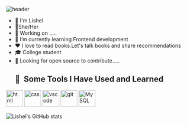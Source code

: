 ![header](https://capsule-render.vercel.app/api?type=venom&text=Hey%20everyone&fontSize=60&animation=fadeIn)



  
* 👋 I'm Lishel
* 👩She/Her
* 🚀 Working on .....
* 🌱 I’m currently learning Frontend development
* ❤️ I love to read books.Let's talk books and share recommendations
* 🎓 College student
* 🤔 Looking for open source to contribute.....
  <h2> 🚀 &nbsp;Some Tools I Have Used and Learned</h2>
<p align="left">
<img src="https://cdn1.iconfinder.com/data/icons/logotypes/32/badge-html-5-128.png" alt="html" width="45" height="45"/>
<img src="https://cdn.jsdelivr.net/gh/devicons/devicon/icons/css3/css3-original.svg" alt="css" width="45" height="45"/>
<img src="https://cdn.jsdelivr.net/gh/devicons/devicon/icons/vscode/vscode-original.svg" alt="vscode" width="45" height="45"/>
<img src="https://cdn.jsdelivr.net/gh/devicons/devicon/icons/git/git-plain.svg" alt="git" width="45" height="45"/>
<img src="https://cdn.jsdelivr.net/gh/devicons/devicon/icons/mysql/mysql-original-wordmark.svg" alt="MySQL" width="45" height="45"/>
</p>


![Lishel's GitHub stats](https://github-readme-stats.vercel.app/api?username=lishellobo&show_icons=true&theme=chartreuse-dark)

  

<!---
lishellobo/lishellobo is a ✨ special ✨ repository because its `README.md` (this file) appears on your GitHub profile.
You can click the Preview link to take a look at your changes.
--->

